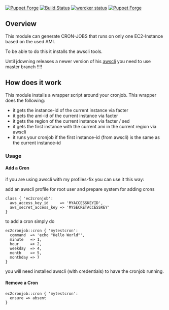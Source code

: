 [![Puppet Forge](https://img.shields.io/puppetforge/v/paschdan/ec2cronjob.svg)](https://forge.puppetlabs.com/paschdan/ec2cronjob)
[![Build Status](https://travis-ci.org/asgoodasnu/puppet-ec2cronjob.svg)](https://travis-ci.org/asgoodasnu/puppet-ec2cronjob)
[![wercker status](https://app.wercker.com/status/430494f38e61c46e948dcd39b6f3f6d8/s/master "wercker status")](https://app.wercker.com/project/bykey/430494f38e61c46e948dcd39b6f3f6d8)
[![Puppet Forge](https://img.shields.io/puppetforge/dt/paschdan/ec2cronjob.svg)]()

## Overview

This module can generate CRON-JOBS that runs on only one EC2-Instance based on the used AMI.

To be able to do this it installs the awscli tools.

Until jdowning releases a newer version of his [awscli](https://forge.puppetlabs.com/jdowning/awscli)
you need to use master branch !!!!

## How does it work

This module installs a wrapper script around your cronjob.
This wrapper does the following:

* it gets the instance-id of the current instance via facter
* it gets the ami-id of the current instance via facter
* it gets the region of the current instance via facter / sed
* it gets the first instance with the current ami in the current region via awscli
* it runs your cronjob if the first instance-id (from awscli) is the same as the current instance-id

### Usage


#### Add a Cron

if you are using awscli with my profiles-fix you can use it this way:

add an awscli profile for root user and prepare system for adding crons

```
class { 'ec2cronjob':
  aws_access_key_id     => 'MYACCESSKEYID',
  aws_secret_access_key => 'MYSECRETACCESSKEY'
}
```

to add a cron simply do

```
ec2cronjob::cron { 'mytestcron':
  command  => 'echo "Hello World"',
  minute   => 1,
  hour     => 2,
  weekday  => 4,
  month    => 5,
  monthday => 7
}
```

you will need installed awscli (with credentials) to have the cronjob running.

#### Remove a Cron

```
ec2cronjob::cron { 'mytestcron':
  ensure => absent
}
```
